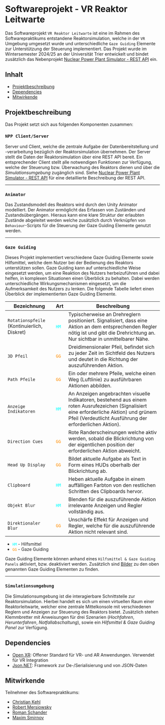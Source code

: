 # Softwareprojekt - VR Reaktor Leitwarte

Das Softwareprojekt `VR Reaktor Leitwarte` ist eine im Rahmen des Softwarepraktikums entstandene Reaktorsimulation, 
welche in der `VR` Umgebung umgesetzt wurde und unterschiedliche `Gaze Guiding` Elemente zur Unterstützung der Steuerung
implementiert. Das Projekt wurde im Wintersemester 2024/25 an der Universität Trier entwickelt und bindet zusätzlich das
Nebenprojekt [Nuclear Power Plant Simulator - REST API](https://github.com/RoManN0331/Nuclear-Power-Plant-Simulator-REST-API) ein.

## Inhalt

- [Projektbeschreibung](#projektbeschreibung)
- [Dependencies](#dependencies)
- [Mitwirkende](#mitwirkende)


## Projektbeschreibung

Das Projekt setzt sich aus folgenden Komponenten zusammen:

### `NPP Client/Server`
Server und Client, welche die zentrale Aufgabe der Datenbereitstellung und -verarbeitung bezüglich 
der Reaktorsimulation übernehmen. Der Server stellt die Daten der Reaktorsimulation über eine REST API bereit. Ein 
entsprechender Client stellt alle notwendigen Funktionen zur Verfügung, welche der Steuerung bzw. Überwachung des Reaktors
dienen und über die _Simulationsumgebung_ zugänglich sind. Siehe [Nuclear Power Plant Simulator - REST API](https://github.com/RoManN0331/Nuclear-Power-Plant-Simulator-REST-API) für
eine detaillierte Beschreibung der REST API.
<hr>

### `Animator`
Das Zustandsmodell des Reaktors wird durch den Unity Animator modelliert. Der Animator ermöglicht das Erfassen
von Zuständen und Zustandsübergängen. Hieraus kann eine klare Struktur der erlaubten Zustände abgeleitet werden welche 
zusätzlich durch Verknüpfen von `Behaviour`-Scripts für die Steuerung der Gaze Guiding Elemente genutzt werden.
<hr>

### `Gaze Guiding`
Dieses Projekt implementiert verschiedene Gaze Guiding Elemente sowie Hilfsmittel, welche dem Nutzer bei der Bedienung des
Reaktors unterstützen sollen. Gaze Guiding kann auf unterschiedliche Weise eingesetzt werden, um eine Reaktion des Nutzers
herbeizuführen und dabei helfen, in komplexen Situationen einen Überblick zu behalten. Dabei werden unterschiedliche 
Wirkungsmechanismen eingesetzt, um die Aufmerksamkeit des Nutzers zu lenken. Die folgende Tabelle liefert einen Überblick
der implementierten Gaze Guiding Elemente.

| Bezeichnung                                 | Art                                        | Beschreibung                                                                                                                                                                                           |
|---------------------------------------------|--------------------------------------------|--------------------------------------------------------------------------------------------------------------------------------------------------------------------------------------------------------|
| `Rotationspfeile` (Kontinuierlich, Diskret) | <code style="color : aqua">HM</code>       | Typischerweise an Drehreglern positioniert. Signalisiert, dass eine Aktion an dem entsprechenden Regler nötig ist und gibt die Drehrichtung an. Nur sichtbar in unmittelbarer Nähe.                     |
| `3D Pfeil`                                  | <code style="color : darkorange">GG</code> | Dreidimensionaler Pfeil, befindet sich zu jeder Zeit im Sichtfeld des Nutzers und deutet in die Richtung der auszuführenden Aktion.                                                                    |
| `Path Pfeile`                               | <code style="color : darkorange">GG</code> | Ein oder mehrere Pfeile, welche einen Weg (Luftlinie) zu ausführbaren Aktionen abbilden.                                                                                                               |
| `Anzeige Indikatoren`                       | <code style="color : aqua">HM</code>       | An Anzeigen angebrachten visuelle Indikatoren, bestehend aus einem roten Ausrufezeichen (Signalisiert eine erforderliche Aktion) und grünem Pfeil (Verdeutlicht Ausführung der erforderlichen Aktion). |
| `Direction Cues`                            | <code style="color : darkorange">GG</code> | Rote Randerscheinungen welche aktiv werden, sobald die Blickrichtung von der eigentlichen position der erforderlichen Aktion abweicht.                                                                 |
| `Head Up Display`                           | <code style="color : darkorange">GG</code> | Bildet aktuelle Aufgabe als Text in Form eines HUDs oberhalb der Blickrichtung ab.                                                                                                                     |
| `Clipboard`                                 | <code style="color : aqua">HM</code>       | Heben aktuelle Aufgabe in einem auffälligen Farbton von den restlichen Schritten des Clipboards hervor.                                                                                                |
| `Objekt Blur`                               | <code style="color : aqua">HM</code>       | Blenden für die auszuführende Aktion irrelevante Anzeigen und Regler vollständig aus.                                                                                                                  |
| `Direktionaler Blur`                        | <code style="color : darkorange">GG</code> | Unschärfe Effekt für Anzeigen und Regler, welche für die auszuführende Aktion nicht relevant sind.                                                                                                     |
- <code style="color : aqua">HM</code> - Hilfsmittel
- <code style="color : darkorange">GG</code> - Gaze Guiding


Gaze Guiding Elemente können anhand eines `Hilfsmittel & Gaze Guiding Panels` aktiviert, bzw. deaktiviert werden.
Zusätzlich sind [Bilder](Docs/ggimages.md) zu den oben genannten Gaze Guiding Elementen zu finden.

<hr>

### `Simulationsumgebung`
Die Simulationsumgebung ist die interagierbare Schnittstelle zur Reaktorsimulation. Hierbei handelt
es sich um einen virtuellen Raum einer Reaktorleitwarte, welcher eine zentrale Mittelkonsole mit verschiedenen Reglern
und Anzeigen zur Steuerung des Reaktors bietet. Zusätzlich stehen Klemmbretter mit Anweisungen für drei Szenarien
(_Hochfahren_, _Herunterfahren_, _Notfallabschaltung_), sowie ein _Hilfsmittel & Gaze Guiding Panel_ zur Verfügung.


## Dependencies

- [Open XR](https://www.khronos.org/openxr/): Offener Standard für VR- und AR Anwendungen. Verwendet für VR Integration
- [Json.NET](https://www.newtonsoft.com/json): Framework zur De-/Serialisierung und von JSON-Daten


## Mitwirkende
Teilnehmer des Softwarepraktikums:

- [Christian Kehl](https://github.com/Chrizzly02)
- [Robert Mersiowsky](https://github.com/rmers)
- [Roman Schander](https://github.com/RoManN0331)
- [Maxim Smirnov](https://github.com/masmir123)